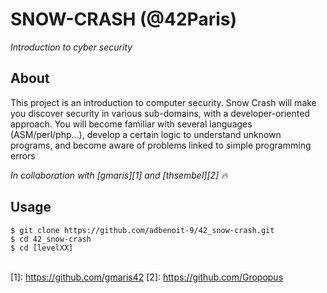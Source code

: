 # SNOW-CRASH (@42Paris)

 *Introduction to cyber security*
 
## About

This project is an introduction to computer security. Snow Crash will make you discover security in various sub-domains, with a developer-oriented approach. You will become familiar with several languages (ASM/perl/php…), develop a certain logic to understand unknown programs, and become aware of problems linked to simple programming errors


*In collaboration with [gmaris][1] and [thsembel][2] 🔥*

## Usage
```
$ git clone https://github.com/adbenoit-9/42_snow-crash.git
$ cd 42_snow-crash
$ cd [levelXX]
```
\
[1]: https://github.com/gmaris42
[2]: https://github.com/Gropopus
